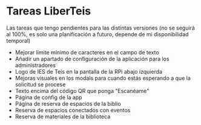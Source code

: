 # Tareas LiberTeis

Las tareas que tengo pendientes para las distintas versiones (no se seguirá al 100%, es solo una planificación a futuro, depende de mi disponibilidad temporal)

- Mejorar límite mínimo de caracteres en el campo de texto
- Añadir un apartado de configuración de la aplicación para los administradores
- Logo de IES de Teis en la pantalla de la RPi abajo izquierda
- Mejoras visuales en los modals para cuando estás esperando a que la solicitud se procese
- Texto encima del código QR que ponga "Escanéame"
- Página de config de la app
- Página de reserva de espacios de la biblio
- Reserva de espacios conectados con eventos
- Reserva de materiales de la biblioteca
